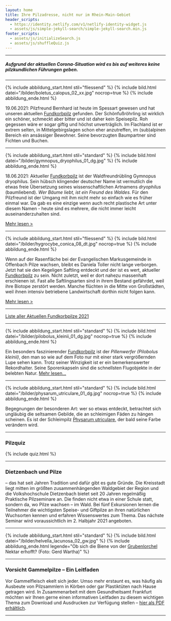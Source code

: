 ```yaml
---
layout: home
title: Ihre Pilzadresse, nicht nur im Rhein-Main-Gebiet
header_scripts:
  - https://identity.netlify.com/v1/netlify-identity-widget.js
  - assets/js/simple-jekyll-search/simple-jekyll-search.min.js
footer_scripts:
  - assets/js/initializeSearch.js
  - assets/js/shuffleQuiz.js
---
```

- - -

##### Aufgrund der aktuellen Corona-Situation wird es bis auf weiteres keine pilzkundlichen Führungen geben.

- - -

{% include abbildung_start.html stil="fliessend" %}
{% include bild.html datei="/bilder/boletus_calopus_02_xx.jpg" nocrop=true %}
{% include abbildung_ende.html %}

19.06.2021: Pilzfreund Bernhard ist heute im Spessart gewesen und hat unseren aktuellen [Fundkorbpilz](AA "Glossar-") gefunden. Der Schönfußröhrling ist wirklich ein schöner, schmeckt aber bitter und ist daher kein Speisepilz. Roh gegessen wäre er sogar giftig und höchst unverträglich. Im Flachland ist er extrem selten, in Mittelgebirgslagen schon eher anzutreffen, im (sub)alpinen Bereich ein ansässiger Bewohner. Seine bevorzugten Baumpartner sind Fichten und Buchen.

<div style="clear:  both"></div>

- - -

{% include abbildung_start.html stil="standard" %}
{% include bild.html datei="/bilder/gymnopus_dryophilus_01_dg.jpg" %}
{% include abbildung_ende.html %}

18.06.2021: Aktueller [Fundkorbpilz](AA "Glossar-") ist der Waldfreundrübling Gymnopus dryophilus. Sein hübsch klingender deutscher Name ist vermutlich die etwas freie Übersetzung seines wissenschaftlichen Artnamens *dryophilus* (baumliebend). *Wer Bäume liebt, ist ein Freund des Waldes.* Für den Pilzfreund ist der Umgang mit ihm nicht mehr so einfach wie es früher einmal war. Da gab es eine einzige wenn auch recht plastische Art unter diesem Namen - heute sind es mehrere, die nicht immer leicht auseinanderzuhalten sind. 

[Mehr lesen >](/pilze/gymnopus-dryophilus-waldfreundrübling)  

- - -

{% include abbildung_start.html stil="fliessend" %}
{% include bild.html datei="/bilder/hygrocybe_conica_08_dt.jpg" nocrop=true %}
{% include abbildung_ende.html %}

Wenn auf der Rasenfläche bei der Evangelischen Markusgemeinde in Offenbach Pilze wachsen, bleibt es Daniela Toller nicht lange verborgen. Jetzt hat sie den Kegeligen Saftling entdeckt und der ist es wert, aktueller [Fundkorbpilz](AA "Glossar-") zu sein. Nicht zuletzt, weil er dort nahezu massenhaft erschienen ist. Fast alle Saftlingsarten sind in ihrem Bestand gefährdet, weil ihre Biotope zerstört werden. Manche flüchten in die Mitte von Großstädten, weil ihnen intensiv betriebene Landwirtschaft dorthin nicht folgen kann.

[Mehr lesen >](/pilze/hygrocybe-conica-kegeliger-saftling-schwärzender-saftling) 

<div style="clear:  both"></div>

- - -

[Liste aller Aktuellen Fundkorbpilze 2021](/artikel/liste-aller-aktuellen-fundkorbpilze-2021.html)

- - -

{% include abbildung_start.html stil="standard" %}
{% include bild.html datei="/bilder/pilobolus_kleinii_01_dg.jpg" nocrop=true %}
{% include abbildung_ende.html %}

Ein besonders faszinierender [Fundkorbpilz](AA "Glossar-") ist der *Pillenwerfer (Pilobolus kleinii)*, den man so wie auf dem Foto nur mit einer stark vergrößernden Lupe sehen kann. Trotz seiner Winzigkeit ist er ein bemerkenswerter Rekordhalter. Seine Sporenkapseln sind die schnellsten Flugobjekte in der belebten Natur. [Mehr lesen...](/pilze/pilobolus-kleinii-pillenwerfer)

- - -

{% include abbildung_start.html stil="standard" %}
{% include bild.html datei="/bilder/physarum_utriculare_01_dg.jpg" nocrop=true %}
{% include abbildung_ende.html %}

Begegnungen der besonderen Art: wer so etwas entdeckt, betrachtet sich ungläubig die seltsamen Gebilde, die an schleimigen Fäden zu hängen scheinen. Es ist der Schleimpilz [Physarum utriculare](/pilze/physarum-utriculare-fadenfruchtschleimpilz), der bald seine Farbe verändern wird.

- - -

### Pilzquiz

{% include quiz.html %}

- - -

### Dietzenbach und Pilze

– das hat seit Jahren Tradition und dafür gibt es gute Gründe. Die Kreisstadt liegt mitten im größten zusammenhängenden Waldgebiet der Region und die Volkshochschule Dietzenbach bietet seit 20 Jahren regelmäßig Praktische Pilzseminare an. Die finden nicht etwa in einer Schule statt, sondern da, wo Pilze wachsen – im Wald. Bei fünf Exkursionen lernen die Teilnehmer die wichtigsten Speise- und Giftpilze an ihren natürlichen Wuchsorten kennen und erfahren Wissenswertes zum Thema. Das nächste Seminar wird voraussichtlich im 2. Halbjahr 2021 angeboten.

- - -

{% include abbildung_start.html stil="standard" %}
{% include bild.html datei="/bilder/helvella_lacunosa_02_gw.jpg" %}
{% include abbildung_ende.html legende="Ob sich die Biene von der <a href='/pilze/helvella-lacunosa-grubenlorchel'>Grubenlorchel</a> Nektar erhofft?  (Foto: Gerd Wartha)" %}

- - -

### Vorsicht Gammelpilze – Ein Leitfaden

Vor Gammelfleisch ekelt sich jeder. Umso mehr erstaunt es, was häufig als Ausbeute von Pilzsammlern in Körben oder gar Plastiktüten nach Hause getragen wird. In Zusammenarbeit mit dem Gesundheitsamt Frankfurt möchten wir Ihnen gerne einen informativen Leitfaden zu diesem wichtigen Thema zum Download und Ausdrucken zur Verfügung stellen – [hier als PDF erhältlich](/assets/docs/Fundkorb.de-Gammelpilze.pdf).

- - -